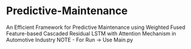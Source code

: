 # Predictive-Maintenance
An Efficient Framework for Predictive Maintenance using Weighted Fused Feature-based Cascaded Residual LSTM with Attention Mechanism in Automotive Industry
NOTE - For Run -> Use Main.py
